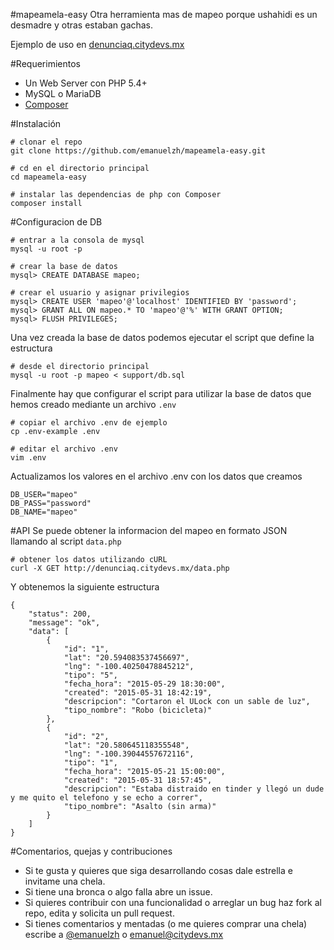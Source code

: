 #mapeamela-easy
Otra herramienta mas de mapeo porque ushahidi es un desmadre y otras estaban gachas.

Ejemplo de uso en [denunciaq.citydevs.mx](http://denunciaq.citydevs.mx)

#Requerimientos
- Un Web Server con PHP 5.4+
- MySQL o MariaDB
- [Composer](http://getcomposer.com)

#Instalación

```
# clonar el repo
git clone https://github.com/emanuelzh/mapeamela-easy.git

# cd en el directorio principal
cd mapeamela-easy

# instalar las dependencias de php con Composer
composer install
```

#Configuracion de DB

```
# entrar a la consola de mysql
mysql -u root -p

# crear la base de datos
mysql> CREATE DATABASE mapeo;

# crear el usuario y asignar privilegios
mysql> CREATE USER 'mapeo'@'localhost' IDENTIFIED BY 'password';
mysql> GRANT ALL ON mapeo.* TO 'mapeo'@'%' WITH GRANT OPTION;
mysql> FLUSH PRIVILEGES;
```
Una vez creada la base de datos podemos ejecutar el script que define la estructura

```
# desde el directorio principal
mysql -u root -p mapeo < support/db.sql
```

Finalmente hay que configurar el script para utilizar la base de datos que hemos creado mediante un archivo ```.env```

```
# copiar el archivo .env de ejemplo 
cp .env-example .env

# editar el archivo .env
vim .env
```

Actualizamos los valores en el archivo .env con los datos que creamos

```
DB_USER="mapeo"
DB_PASS="password"
DB_NAME="mapeo"
```

#API
Se puede obtener la informacion del mapeo en formato JSON llamando al script ``data.php``

```
# obtener los datos utilizando cURL
curl -X GET http://denunciaq.citydevs.mx/data.php
```

Y obtenemos la siguiente estructura

```
{
    "status": 200,
    "message": "ok",
    "data": [
        {
            "id": "1",
            "lat": "20.594083537456697",
            "lng": "-100.40250478845212",
            "tipo": "5",
            "fecha_hora": "2015-05-29 18:30:00",
            "created": "2015-05-31 18:42:19",
            "descripcion": "Cortaron el ULock con un sable de luz",
            "tipo_nombre": "Robo (bicicleta)"
        },
        {
            "id": "2",
            "lat": "20.580645118355548",
            "lng": "-100.39044557672116",
            "tipo": "1",
            "fecha_hora": "2015-05-21 15:00:00",
            "created": "2015-05-31 18:57:45",
            "descripcion": "Estaba distraido en tinder y llegó un dude y me quito el telefono y se echo a correr",
            "tipo_nombre": "Asalto (sin arma)"
        }
    ]
}
```

#Comentarios, quejas y contribuciones

- Si te gusta y quieres que siga desarrollando cosas dale estrella e invitame una chela.
- Si tiene una bronca o algo falla abre un issue.
- Si quieres contribuir con una funcionalidad o arreglar un bug haz fork al repo, edita y solicita un pull request.
- Si tienes comentarios y mentadas (o me quieres comprar una chela) escribe a [@emanuelzh](http://twitter.com/emanuelzh) o [emanuel@citydevs.mx](mailto:emanuel@citydevs.mx)
